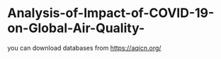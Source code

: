 # Analysis-of-Impact-of-COVID-19-on-Global-Air-Quality-
you can download databases from https://aqicn.org/

